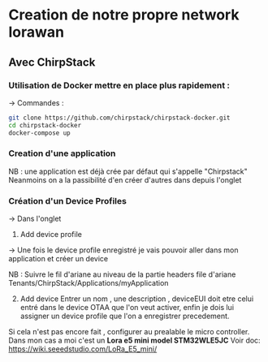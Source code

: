 # Creation de notre propre network lorawan

## Avec ChirpStack

### Utilisation de Docker mettre en place plus rapidement :
-> Commandes : 

```bash
git clone https://github.com/chirpstack/chirpstack-docker.git
cd chirpstack-docker
docker-compose up

```


### Creation d'une application
NB : une application est déjà crée par défaut qui s'appelle "Chirpstack"
Neanmoins on a la passibilité d'en créer d'autres dans depuis l'onglet <Tenants>

### Création d'un Device Profiles
-> Dans l'onglet <Device Profiles>
1. Add device profile

-> Une fois le device profile enregistré je vais pouvoir aller dans mon application et créer un device

NB :  Suivre le fil d'ariane au niveau de la partie headers
file d'ariane Tenants/ChirpStack/Applications/myApplication

2. Add device
Entrer un nom , une description , deviceEUI doit etre celui entré dans le device OTAA que l'on veut activer, enfin je dois lui assigner un device profile que l'on a enregistrer precedement.

Si cela n'est pas encore fait , configurer au prealable le micro controller.
Dans mon cas a moi c'est un **Lora e5 mini model STM32WLE5JC**
Voir doc: https://wiki.seeedstudio.com/LoRa_E5_mini/
